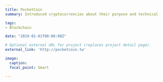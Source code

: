 ```yaml
---
title: PocketCoin
summary: Introduced cryptocurrencies about their purpose and technical strategies and translated crucial news in plaint text.

tags:
- Blockchain

date: "2019-01-01T00:00:00Z"

# Optional external URL for project (replaces project detail page).
external_link: 'http://pocketcoin.tw'

image:
  caption: 
  focal_point: Smart

---
```


